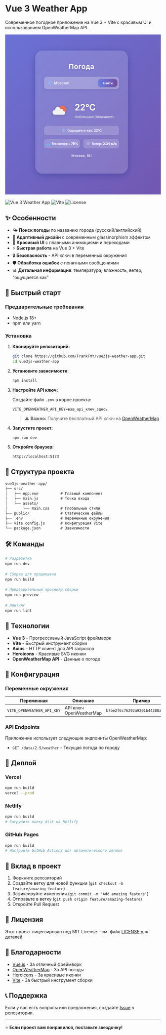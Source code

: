 # Vue 3 Weather App

Современное погодное приложение на Vue 3 + Vite с красивым UI и использованием OpenWeatherMap API.

![Vue 3 Weather App Preview](./preview.png)

![Vue 3 Weather App](https://img.shields.io/badge/Vue-3.4+-green.svg)
![Vite](https://img.shields.io/badge/Vite-5.0+-blue.svg)
![License](https://img.shields.io/badge/License-MIT-yellow.svg)

## ✨ Особенности

-   🌤️ **Поиск погоды** по названию города (русский/английский)
-   📱 **Адаптивный дизайн** с современным glassmorphism эффектом
-   🎨 **Красивый UI** с плавными анимациями и переходами
-   ⚡ **Быстрая работа** на Vue 3 + Vite
-   🔒 **Безопасность** - API ключ в переменных окружения
-   🛡️ **Обработка ошибок** с понятными сообщениями
-   📊 **Детальная информация**: температура, влажность, ветер, "ощущается как"

## 🚀 Быстрый старт

### Предварительные требования

-   Node.js 18+
-   npm или yarn

### Установка

1. **Клонируйте репозиторий:**

    ```bash
    git clone https://github.com/FrankFMY/vue3js-weather-app.git
    cd vue3js-weather-app
    ```

2. **Установите зависимости:**

    ```bash
    npm install
    ```

3. **Настройте API ключ:**

    Создайте файл `.env` в корне проекта:

    ```env
    VITE_OPENWEATHER_API_KEY=ваш_api_ключ_здесь
    ```

    > ⚠️ **Важно:** Получите бесплатный API ключ на [OpenWeatherMap](https://openweathermap.org/api)

4. **Запустите проект:**

    ```bash
    npm run dev
    ```

5. **Откройте браузер:**
    ```
    http://localhost:5173
    ```

## 📁 Структура проекта

```
vue3js-weather-app/
├── src/
│   ├── App.vue          # Главный компонент
│   ├── main.js          # Точка входа
│   └── assets/
│       └── main.css     # Глобальные стили
├── public/              # Статические файлы
├── .env                 # Переменные окружения
├── vite.config.js       # Конфигурация Vite
└── package.json         # Зависимости
```

## 🛠️ Команды

```bash
# Разработка
npm run dev

# Сборка для продакшена
npm run build

# Предварительный просмотр сборки
npm run preview

# Линтинг
npm run lint
```

## 🎨 Технологии

-   **Vue 3** - Прогрессивный JavaScript фреймворк
-   **Vite** - Быстрый инструмент сборки
-   **Axios** - HTTP клиент для API запросов
-   **Heroicons** - Красивые SVG иконки
-   **OpenWeatherMap API** - Данные о погоде

## 🔧 Конфигурация

### Переменные окружения

| Переменная                 | Описание                | Пример                             |
| -------------------------- | ----------------------- | ---------------------------------- |
| `VITE_OPENWEATHER_API_KEY` | API ключ OpenWeatherMap | `b7be2f6c76292a9201b44208a6c87570` |

### API Endpoints

Приложение использует следующие эндпоинты OpenWeatherMap:

-   `GET /data/2.5/weather` - Текущая погода по городу

## 🚀 Деплой

### Vercel

```bash
npm run build
vercel --prod
```

### Netlify

```bash
npm run build
# Загрузите папку dist на Netlify
```

### GitHub Pages

```bash
npm run build
# Настройте GitHub Actions для автоматического деплоя
```

## 🤝 Вклад в проект

1. Форкните репозиторий
2. Создайте ветку для новой функции (`git checkout -b feature/amazing-feature`)
3. Зафиксируйте изменения (`git commit -m 'Add amazing feature'`)
4. Отправьте в ветку (`git push origin feature/amazing-feature`)
5. Откройте Pull Request

## 📝 Лицензия

Этот проект лицензирован под MIT License - см. файл [LICENSE](LICENSE) для деталей.

## 🙏 Благодарности

-   [Vue.js](https://vuejs.org/) - За отличный фреймворк
-   [OpenWeatherMap](https://openweathermap.org/) - За API погоды
-   [Heroicons](https://heroicons.com/) - За красивые иконки
-   [Vite](https://vitejs.dev/) - За быстрый инструмент сборки

## 📞 Поддержка

Если у вас есть вопросы или предложения, создайте [Issue](https://github.com/FrankFMY/vue3js-weather-app/issues) в репозитории.

---

⭐ **Если проект вам понравился, поставьте звездочку!**

